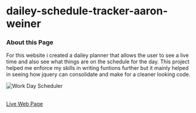 # dailey-schedule-tracker-aaron-weiner

### About this Page
<p>For this website i created a dailey planner that allows the user to see a live time and also see what things are on the schedule for the day. This project helped me enforce my skills in writing funtions further but it mainly helped in seeing how jquery can consolidate and make for a cleaner looking code.</br>


![Work Day Scheduler](https://user-images.githubusercontent.com/76064269/109356669-06658c80-784f-11eb-9cb6-295cb658b358.gif)</br></br>

[Live Web Page](https://aaronweiner2016.github.io/dailey-schedule-tracker-aaron-weiner/)
